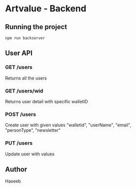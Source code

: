 # Artvalue - Backend 

## Running the project
`npm run backserver`

## User API
### GET /users 
Returns all the users

### GET /users/wid 
Returns user detail with specific walletID

### POST /users 
Create user with given values
"walletid", "userName", "email", "personType", "newsletter"


### PUT /users 
Update user with values



## Author
Haseeb



